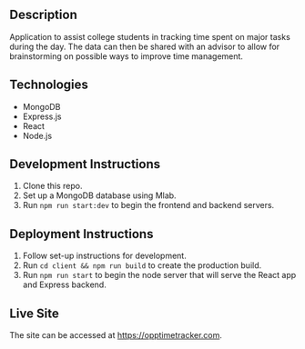 ## Description

Application to assist college students in tracking time spent on major tasks during the day.  The data can then be shared with an advisor to allow for brainstorming on possible ways to improve time management.

## Technologies
* MongoDB
* Express.js
* React
* Node.js

## Development Instructions
1. Clone this repo.
2. Set up a MongoDB database using Mlab.
3. Run `npm run start:dev` to begin the frontend and backend servers.

## Deployment Instructions
1. Follow set-up instructions for development.
2. Run `cd client && npm run build` to create the production build.
3. Run `npm run start` to begin the node server that will serve the React app and Express backend.

## Live Site
The site can be accessed at https://opptimetracker.com.